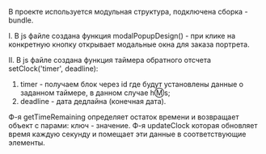 В проекте используется модульная структура, подключена сборка - bundle.

I. В js файле создана функция modalPopupDesign() - при клике на конкретную кнопку 
открывает модальные окна для заказа портрета.


II. В js файле создана функция таймера обратного отсчета setClock('timer', deadline):

1. timer - получаем блок через id где будут установлены данные о заданном таймере, в данном случае h:m:s;
2. deadline - дата дедлайна (конечная дата).

Ф-я getTimeRemaining определяет остаток времени и возвращает объект с парами: ключ - значение.
Ф-я updateClock которая обновляет время каждую секунду и помещает эти данные в соответствующие элементы.
